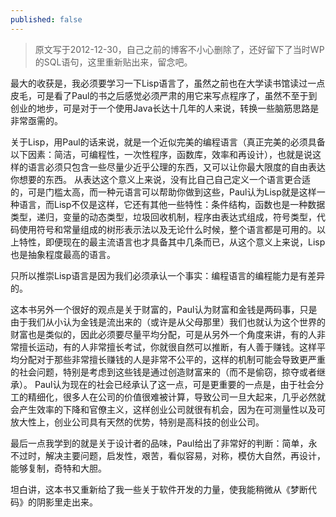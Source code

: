 ```yaml
---
published: false
---
```

>原文写于2012-12-30，自己之前的博客不小心删除了，还好留下了当时WP的SQL语句，这里重新贴出来，留念吧。

最大的收获是，我必须要学习一下Lisp语言了，虽然之前也在大学读书馆读过一点皮毛，可是看了Paul的书之后感觉必须严肃的用它来写点程序了，虽然不至于到创业的地步，可是对于一个使用Java长达十几年的人来说，转换一些脑筋思路是非常亟需的。

关于Lisp，用Paul的话来说，就是一个近似完美的编程语言（真正完美的必须具备以下因素：简洁，可编程性，一次性程序，函数库，效率和再设计），也就是说这样的语言必须只包含一些尽量少近乎公理的东西，又可以让你最大限度的自由表达你想要的东西。 从表达这个意义上来说，没有比自己自己定义一个语言更合适的，可是门槛太高，而一种元语言可以帮助你做到这些，Paul认为Lisp就是这样一种语言，而Lisp不仅是这样，它还有其他一些特性：条件结构，函数也是一种数据类型，递归，变量的动态类型，垃圾回收机制，程序由表达式组成，符号类型，代码使用符号和常量组成的树形表示法以及无论什么时候，整个语言都是可用的。以上特性，即便现在的最主流语言也才具备其中几条而已，从这个意义上来说，Lisp也是抽象程度最高的语言。

只所以推崇Lisp语言是因为我们必须承认一个事实：编程语言的编程能力是有差异的。

这本书另外一个很好的观点是关于财富的，Paul认为财富和金钱是两码事，只是由于我们从小认为金钱是流出来的（或许是从父母那里）我们也就认为这个世界的财富也是类似的，因此必须要尽量平均分配，可是从另外一个角度来讲，有的人非常擅长运动，有的人非常擅长考试，你就很自然可以推断，有人善于赚钱。这样平均分配对于那些非常擅长赚钱的人是非常不公平的，这样的机制可能会导致更严重的社会问题，特别是考虑到这些钱是通过创造财富来的（而不是偷窃，掠夺或者继承）。 Paul认为现在的社会已经承认了这一点，可是更重要的一点是，由于社会分工的精细化，很多人在公司的价值很难被计算，导致公司一旦大起来，几乎必然就会产生效率的下降和官僚主义，这样创业公司就很有机会，因为在可测量性以及可放大性上，创业公司具有天然的优势，特别是高科技的创业公司。

最后一点我学到的就是关于设计者的品味，Paul给出了非常好的判断：简单，永不过时，解决主要问题，启发性，艰苦，看似容易，对称，模仿大自然，再设计，能够复制，奇特和大胆。

坦白讲，这本书又重新给了我一些关于软件开发的力量，使我能稍微从《梦断代码》的阴影里走出来。

